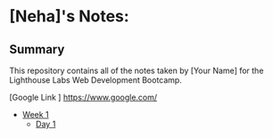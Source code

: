 # [Neha]'s Notes:
<!-- In markdown the # symbol denotes a header, similar to header tags in HTML. Also like header tags, you can make the header smaller or bigger.
# This is an H1 header (largest)
###### This is an H6 header (smallest) -->

## Summary 
This repository contains all of the notes taken by [Your Name] for the Lighthouse Labs Web Development Bootcamp.


<!-- ##### We can create a link with the following Markdown syntax:
[Link Text](URL) -->

[Google Link ] https://www.google.com/

<!-- Adding folder links-->
* [Week 1](/Week_1)
  * [Day 1](/Week_1/Day_1)
